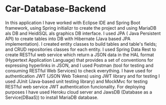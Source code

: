 # Car-Database-Backend

In this application I have worked with Eclipse IDE and Spring Boot framework, using Spring initializr to create the project and using MariaDB als DB and HeidiSQL als graphics DB interface. I used JPA ( Java Persistent API) to create tables into DB with Hibernate (Java based JPA implementation). I created entity classes to build tables and table's fields; and CRUD repositories classes for each entity. I used Spring Data Rest to create RESTful web service which return a JSON data in the HAL format (Hypertext Application Language) that provides a set of conventions for expressing hyperlinks in JSON, and I used Postman (tool for testing and consuming RESTful Web Services) to check everything. I have used for authentication JWT (JSON Web Tokens) using JWT library and for testing I used JUnit (Java-based unit testing library) and MockMvc for testing RESTful web service JWT authentication funcionality. For deploying purposes I have used Heroku cloud server and JawsDB (Database as a Service(DBaaS)) to install MariaDB database.
